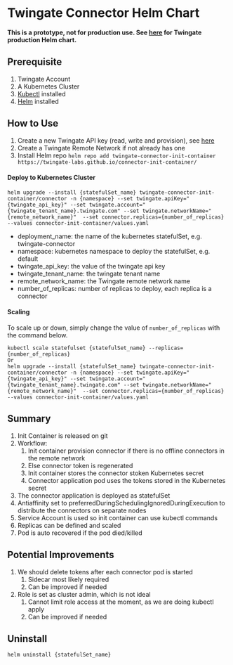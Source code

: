 # Twingate Connector Helm Chart
**This is a prototype, not for production use. See [here](https://github.com/Twingate/helm-charts) for Twingate production Helm chart.**

## Prerequisite
1. Twingate Account
2. A Kubernetes Cluster
3. [Kubectl](https://kubernetes.io/docs/tasks/tools/) installed
4. [Helm](https://helm.sh/docs/intro/install/) installed

## How to Use
1. Create a new Twingate API key (read, write and provision), see [here](https://www.twingate.com/docs/api-overview/#getting-started)
2. Create a Twingate Remote Network if not already has one
3. Install Helm repo `helm repo add twingate-connector-init-container https://twingate-labs.github.io/connector-init-container/`


#### Deploy to Kubernetes Cluster
```helm upgrade --install {statefulSet_name} twingate-connector-init-container/connector -n {namespace} --set twingate.apiKey="{twingate_api_key}" --set twingate.account="{twingate_tenant_name}.twingate.com" --set twingate.networkName="{remote_network_name}"  --set connector.replicas={number_of_replicas} --values connector-init-container/values.yaml```

* deployment_name: the name of the kubernetes statefulSet, e.g. twingate-connector
* namespace: kubernetes namespace to deploy the statefulSet, e.g. default
* twingate_api_key: the value of the twingate api key
* twingate_tenant_name: the twingate tenant name
* remote_network_name: the Twingate remote network name
* number_of_replicas: number of replicas to deploy, each replica is a connector


#### Scaling
To scale up or down, simply change the value of `number_of_replicas` with the command below.
``` 
kubectl scale statefulset {statefulSet_name} --replicas={number_of_replicas}
Or
helm upgrade --install {statefulSet_name} twingate-connector-init-container/connector -n {namespace} --set twingate.apiKey="{twingate_api_key}" --set twingate.account="{twingate_tenant_name}.twingate.com" --set twingate.networkName="{remote_network_name}"  --set connector.replicas={number_of_replicas} --values connector-init-container/values.yaml
```

## Summary
1. Init Container is released on git
2. Workflow:
   1. Init container provision connector if there is no offline connectors in the remote network
   2. Else connector token is regenerated
   3. Init container stores the connector stoken Kubernetes secret
   4. Connector application pod uses the tokens stored in the Kubernetes secret
3. The connector application is deployed as statefulSet
4. Antiaffinity set to preferredDuringSchedulingIgnoredDuringExecution to distribute the connectors on separate nodes
5. Service Account is used so init container can use kubectl commands
6. Replicas can be defined and scaled
7. Pod is auto recovered if the pod died/killed

## Potential Improvements
1. We should delete tokens after each connector pod is started
   1. Sidecar most likely required
   2. Can be improved if needed
2. Role is set as cluster admin, which is not ideal
   1. Cannot limit role access at the moment, as we are doing kubectl apply
   2. Can be improved if needed


## Uninstall
```helm uninstall {statefulSet_name}```